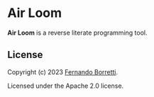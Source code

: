 # Air Loom

**Air Loom** is a reverse literate programming tool.

## License

Copyright (c) 2023 [Fernando Borretti](https://borretti.me/).

Licensed under the Apache 2.0 license.